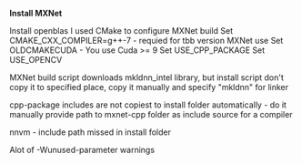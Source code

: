 **Install MXNet**

Install openblas
I used CMake to configure MXNet build
Set CMAKE_CXX_COMPILER=g++-7 - requied for tbb version MXNet use
Set OLDCMAKECUDA - You use Cuda >= 9
Set USE_CPP_PACKAGE
Set USE_OPENCV

MXNet build script downloads mkldnn_intel library, but install script don't copy
it to specified place, copy it manually and specify "mkldnn" for linker

cpp-package includes are not copiest to install folder automatically - do it manually
provide path to mxnet-cpp folder as include source for a compiler

nnvm - include path missed in install folder

Alot of -Wunused-parameter warnings

